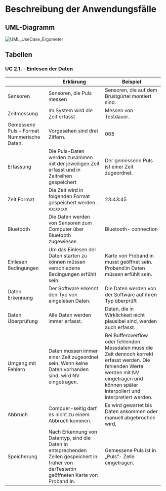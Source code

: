 # Beschreibung der Anwendungsfälle

## UML-Diagramm
![UML_UseCase_Ergometer](https://user-images.githubusercontent.com/101809825/159174582-b824246f-1123-4218-ab2e-bfd60d0fb44f.svg)


## Tabellen


### UC 2.1. - Einlesen der Daten


|                                | Erklärung                                                                                                                                                                               | Beispiel                                                                                                                                         |
|--------------------------------|-----------------------------------------------------------------------------------------------------------------------------------------------------------------------------------------|--------------------------------------------------------------------------------------------------------------------------------------------------|
|Sensoren	|Sensoren, die Puls messen	|Sensoren, die auf dem Brustgürtel montiert sind.||
Zeitmessung	|Im System wird die Zeit erfasst	|Messen von Testdauer.|| 
Gemessene Puls – Format	Nummerische Daten. |Vorgesehen sind drei Ziffern. 	|068||
Erfassung	|Die Puls-Daten werden zusammen mit der jeweiligen Zeit erfasst und in Zeitreihen gespeichert  	|Der gemessene Puls ist einer Zeit zugeordnet.||
Zeit Format	|Die Zeit wird in folgenden Format gespeichert werden : xx:xx:xx	|23:43:45||
Bluetooth 	|Die Daten werden von Sensoren zum Computer über Bluetooth zugewiesen 	|Bluetooth- connection|| 
Einlesen Bedingungen 	|Um das Einlesen der Daten starten zu können müssen verschiedene Bedingungen erfühlt sein. 	|Karte von Proband:in musst geöffnet sein. Proband:in Daten müssen erfühlt sein.|| 
Daten Erkennung	|Der Software erkennt den Typ von eingelesen Daten. 	|Die Daten werden von der Software auf ihren Typ überprüft|| 
Daten Überprüfung 	|Alle Daten werden immer erfasst. 	|Daten, die in Wirklichkeit nicht plausibel sind, werden auch erfasst.|| 
Umgang mit Fehlern	|Daten mussen immer einer Zeit zugeordnet sein. Wenn keine Daten vorhanden sind, wird NV eingetragen. 	|Bei Bufferoverflow oder fehlenden Messdaten muss die Zeit dennoch korrekt erfasst werden. Die fehlenden Werte werden mit NV eingetragen und können später interpoliert und interpretiert werden.||   
Abbruch |Compuer-seitig darf es nicht zu einem Abbruch kommen. 	|Es wird gewartet bis Daten ankommen oder manuell abgebrochen wird.|| 
Speicherung 	|Nach Erkennung von Datentyp, sind die Daten in entsprechenden Zellen gespeichert in früher von derTester:in geöffneten Karte von Proband:in.	|Gemessene Puls ist in „Puls“- Zelle eingetragen.||
